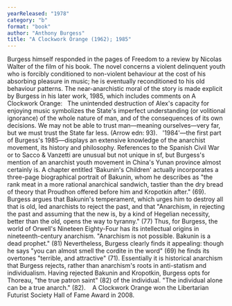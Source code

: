 ```yaml
---
yearReleased: "1978"
category: "b"
format: "book"
author: "Anthony Burgess"
title: "A Clockwork Orange (1962); 1985"
---
```

Burgess himself responded in the pages of Freedom to a review by Nicolas Walter of the film of his book. The novel concerns a violent delinquent youth who is forcibly conditioned to non-violent behaviour at the cost of his absorbing pleasure in music; he is eventually reconditioned to his old behaviour patterns. The near-anarchistic moral of the story is made explicit by Burgess in his later work, 1985, which includes comments on A Clockwork Orange:
 
The unintended destruction of Alex's capacity for enjoying music symbolizes the State's imperfect understanding (or volitional ignorance) of the whole nature of man, and of the consequences of its own decisions. We may not be able to trust man—meaning ourselves—very far, but we must trust the State far less. (Arrow edn: 93).
 
'1984'—the first part of Burgess's 1985—displays an extensive knowledge of the anarchist movement, its history and philosophy. References to the Spanish Civil War or to Sacco & Vanzetti are unusual but not unique in sf, but Burgess's mention of an anarchist youth movement in China's Yunan province almost certainly is. A chapter entitled  'Bakunin's Children' actually incorporates a three-page biographical portrait of Bakunin, whom he describes as  "the rank meat in a more rational anarchical sandwich, tastier than the dry bread of theory that Proudhon offered before him and Kropotkin after." (69). Burgess argues that Bakunin's temperament, which urges him to destroy all that is old, led anarchists to reject the past, and that  "Anarchism, in rejecting the past and assuming that the new is, by a kind of Hegelian necessity, better than the old, opens the way to tyranny." (77) Thus, for Burgess, the world of Orwell's Nineteen Eighty-Four has its intellectual origins in nineteenth-century anarchism.  "Anarchism is not possible. Bakunin is a dead prophet." (81) Nevertheless, Burgess clearly finds it appealing: though he says  "you can almost smell the cordite in the word" (69) he finds its overtones "terrible, and attractive" (71). Essentially it is historical anarchism that Burgess rejects, rather than anarchism's roots in anti-statism and individualism. Having rejected Bakunin and Kropotkin, Burgess opts for Thoreau,  "the true patron saint" (82) of the individual. "The individual alone can be a true anarch." (82).
   A Clockwork Orange won the Libertarian  Futurist Society Hall of Fame Award in 2008.